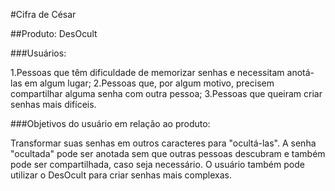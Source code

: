 #Cifra de César

##Produto: DesOcult

###Usuários:

1.Pessoas que têm dificuldade de memorizar senhas e necessitam anotá-las em algum lugar;
2.Pessoas que, por algum motivo, precisem compartilhar alguma senha com outra pessoa;
3.Pessoas que queiram criar senhas mais difíceis.

###Objetivos do usuário em relação ao produto:

Transformar suas senhas em outros caracteres para "ocultá-las". A senha "ocultada" pode ser anotada sem que outras pessoas descubram e também pode ser compartilhada, caso seja necessário. O usuário também pode utilizar o DesOcult para criar senhas mais complexas.
